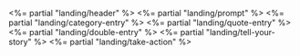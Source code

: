 ---
---
<%= partial "landing/header" %>
<%= partial "landing/prompt" %>
<%= partial "landing/category-entry" %>
<%= partial "landing/quote-entry" %>
<%= partial "landing/double-entry" %>
<%= partial "landing/tell-your-story" %>
<%= partial "landing/take-action" %>